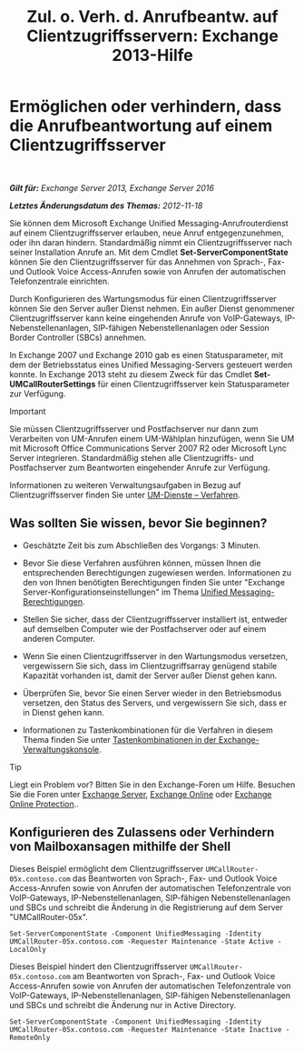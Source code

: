 ﻿---
title: 'Zul. o. Verh. d. Anrufbeantw. auf Clientzugriffsservern: Exchange 2013-Hilfe'
TOCTitle: Ermöglichen oder verhindern, dass die Anrufbeantwortung auf einem Clientzugriffsserver
ms:assetid: 8287bb78-2621-4b80-a128-8f2ccd67923a
ms:mtpsurl: https://technet.microsoft.com/de-de/library/Bb123529(v=EXCHG.150)
ms:contentKeyID: 50554862
ms.date: 05/22/2018
mtps_version: v=EXCHG.150
ms.translationtype: MT
---

# Ermöglichen oder verhindern, dass die Anrufbeantwortung auf einem Clientzugriffsserver

 

_**Gilt für:** Exchange Server 2013, Exchange Server 2016_

_**Letztes Änderungsdatum des Themas:** 2012-11-18_

Sie können dem Microsoft Exchange Unified Messaging-Anrufrouterdienst auf einem Clientzugriffsserver erlauben, neue Anruf entgegenzunehmen, oder ihn daran hindern. Standardmäßig nimmt ein Clientzugriffsserver nach seiner Installation Anrufe an. Mit dem Cmdlet **Set-ServerComponentState** können Sie den Clientzugriffsserver für das Annehmen von Sprach-, Fax- und Outlook Voice Access-Anrufen sowie von Anrufen der automatischen Telefonzentrale einrichten.

Durch Konfigurieren des Wartungsmodus für einen Clientzugriffsserver können Sie den Server außer Dienst nehmen. Ein außer Dienst genommener Clientzugriffsserver kann keine eingehenden Anrufe von VoIP-Gateways, IP-Nebenstellenanlagen, SIP-fähigen Nebenstellenanlagen oder Session Border Controller (SBCs) annehmen.

In Exchange 2007 und Exchange 2010 gab es einen Statusparameter, mit dem der Betriebsstatus eines Unified Messaging-Servers gesteuert werden konnte. In Exchange 2013 steht zu diesem Zweck für das Cmdlet **Set-UMCallRouterSettings** für einen Clientzugriffsserver kein Statusparameter zur Verfügung.


> [!IMPORTANT]
> Sie müssen Clientzugriffsserver und Postfachserver nur dann zum Verarbeiten von UM-Anrufen einem UM-Wählplan hinzufügen, wenn Sie UM mit Microsoft Office Communications Server 2007 R2 oder Microsoft Lync Server integrieren. Standardmäßig stehen alle Clientzugriffs- und Postfachserver zum Beantworten eingehender Anrufe zur Verfügung.



Informationen zu weiteren Verwaltungsaufgaben in Bezug auf Clientzugriffsserver finden Sie unter [UM-Dienste – Verfahren](um-services-procedures-exchange-2013-help.md).

## Was sollten Sie wissen, bevor Sie beginnen?

  - Geschätzte Zeit bis zum Abschließen des Vorgangs: 3 Minuten.

  - Bevor Sie diese Verfahren ausführen können, müssen Ihnen die entsprechenden Berechtigungen zugewiesen werden. Informationen zu den von Ihnen benötigten Berechtigungen finden Sie unter "Exchange Server-Konfigurationseinstellungen" im Thema [Unified Messaging-Berechtigungen](unified-messaging-permissions-exchange-2013-help.md).

  - Stellen Sie sicher, dass der Clientzugriffsserver installiert ist, entweder auf demselben Computer wie der Postfachserver oder auf einem anderen Computer.

  - Wenn Sie einen Clientzugriffsserver in den Wartungsmodus versetzen, vergewissern Sie sich, dass im Clientzugriffsarray genügend stabile Kapazität vorhanden ist, damit der Server außer Dienst gehen kann.

  - Überprüfen Sie, bevor Sie einen Server wieder in den Betriebsmodus versetzen, den Status des Servers, und vergewissern Sie sich, dass er in Dienst gehen kann.

  - Informationen zu Tastenkombinationen für die Verfahren in diesem Thema finden Sie unter [Tastenkombinationen in der Exchange-Verwaltungskonsole](keyboard-shortcuts-in-the-exchange-admin-center-exchange-online-protection-help.md).


> [!TIP]
> Liegt ein Problem vor? Bitten Sie in den Exchange-Foren um Hilfe. Besuchen Sie die Foren unter <A href="https://go.microsoft.com/fwlink/p/?linkid=60612">Exchange Server</A>, <A href="https://go.microsoft.com/fwlink/p/?linkid=267542">Exchange Online</A> oder <A href="https://go.microsoft.com/fwlink/p/?linkid=285351">Exchange Online Protection</A>..



## Konfigurieren des Zulassens oder Verhindern von Mailboxansagen mithilfe der Shell

Dieses Beispiel ermöglicht dem Clientzugriffsserver `UMCallRouter-05x.contoso.com` das Beantworten von Sprach-, Fax- und Outlook Voice Access-Anrufen sowie von Anrufen der automatischen Telefonzentrale von VoIP-Gateways, IP-Nebenstellenanlagen, SIP-fähigen Nebenstellenanlagen und SBCs und schreibt die Änderung in die Registrierung auf dem Server "UMCallRouter-05x".

    Set-ServerComponentState -Component UnifiedMessaging -Identity UMCallRouter-05x.contoso.com -Requester Maintenance -State Active -LocalOnly

Dieses Beispiel hindert den Clientzugriffsserver `UMCallRouter-05x.contoso.com` am Beantworten von Sprach-, Fax- und Outlook Voice Access-Anrufen sowie von Anrufen der automatischen Telefonzentrale von VoIP-Gateways, IP-Nebenstellenanlagen, SIP-fähigen Nebenstellenanlagen und SBCs und schreibt die Änderung nur in Active Directory.

    Set-ServerComponentState -Component UnifiedMessaging -Identity UMCallRouter-05x.contoso.com -Requester Maintenance -State Inactive -RemoteOnly

